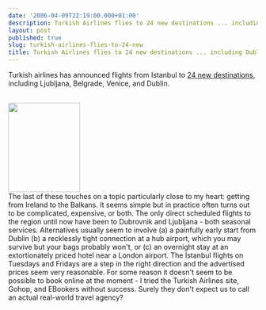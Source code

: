 ```yaml
---
date: '2006-04-09T22:19:00.000+01:00'
description: Turkish Airlines flies to 24 new destinations ... including Dublin
layout: post
published: true
slug: turkish-airlines-flies-to-24-new
title: Turkish Airlines flies to 24 new destinations ... including Dublin
---
```


Turkish airlines has announced flights from Istanbul to <a href="http://www.thy.com/en-INT/corporate/news/announcements/announcement.aspx?did=270">24 new destinations</a>, including Ljubljana, Belgrade, Venice, and Dublin.<br /><br /><div class="imageholder"><img alt="" border="0" height="180" src="https://balkanology.com/blog/images/istanbul2005_pict0030.jpg" width="145" /></div>The last of these touches on a topic particularly close to my heart: getting from Ireland to the Balkans. It seems simple but in practice often turns out to be complicated, expensive, or both. The only direct scheduled flights to the region until now have been to Dubrovnik and Ljubljana - both seasonal services. Alternatives usually seem to involve (a) a painfully early start from Dublin (b) a recklessly tight connection at a hub airport, which you may survive but your bags probably won't, or (c) an overnight stay at an extortionately priced hotel near a London airport. The Istanbul flights on Tuesdays and Fridays are a step in the right direction and the advertised prices seem very reasonable. For some reason it doesn't seem to be possible to book online at the moment - I tried the Turkish Airlines site, Gohop, and EBookers without success. Surely they don't expect us to call an actual real-world travel agency?
